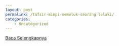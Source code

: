 ```yaml
---
layout: post
permalink: /tafsir-mimpi-memeluk-seorang-lelaki/
categories:
    - Uncategorized
---
```


[Baca Selengkapnya](/07)